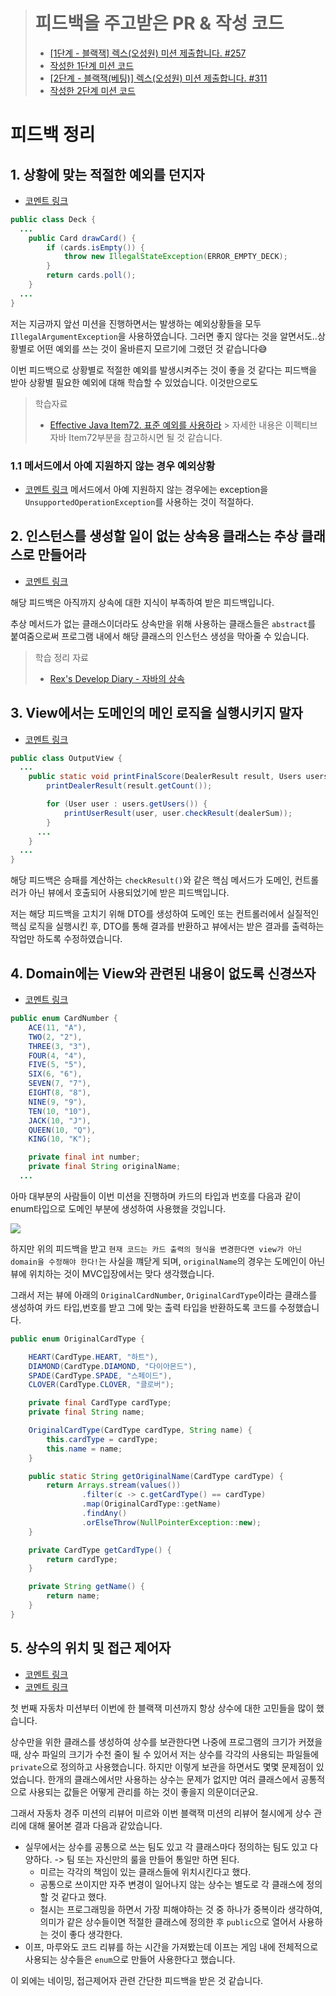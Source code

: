 > # 피드백을 주고받은 PR & 작성 코드
> - [[1단계 - 블랙잭] 렉스(오성원) 미션 제출합니다. #257](https://github.com/woowacourse/java-blackjack/pull/257)
> - [작성한 1단계 미션 코드](https://github.com/Seongwon97/java-blackjack/tree/step1)
> - [[2단계 - 블랙잭(베팅)] 렉스(오성원) 미션 제출합니다. #311](https://github.com/woowacourse/java-blackjack/pull/311)
> - [작성한 2단계 미션 코드](https://github.com/Seongwon97/java-blackjack/tree/step2)

# 피드백 정리
## 1. 상황에 맞는 적절한 예외를 던지자
- [코멘트 링크](https://github.com/woowacourse/java-blackjack/pull/257#discussion_r825255644)

```java
public class Deck {
  ...
    public Card drawCard() {
        if (cards.isEmpty()) {
            throw new IllegalStateException(ERROR_EMPTY_DECK);
        }
        return cards.poll();
    }
  ...
}
```
저는 지금까지 앞선 미션을 진행하면서는 발생하는 예외상황들을 모두 `IllegalArgumentException`을 사용하였습니다.
그러면 좋지 않다는 것을 알면서도..상황별로 어떤 예외를 쓰는 것이 올바른지 모르기에 그랬던 것 같습니다😅

이번 피드백으로 상황별로 적절한 예외를 발생시켜주는 것이 좋을 것 같다는 피드백을 받아 상황별 필요한 예외에 대해 학습할 수 있었습니다. 이것만으로도

> 학습자료
> - [Effective Java Item72. 표준 예외를 사용하라](https://jaehun2841.github.io/2019/03/10/effective-java-item72/#%ED%91%9C%EC%A4%80-%EC%98%88%EC%99%B8%EB%A5%BC-%EC%9E%AC%EC%82%AC%EC%9A%A9%ED%95%98%EB%9D%BC)
    > 자세한 내용은 이펙티브자바 Item72부분을 참고하시면 될 것 같습니다.

### 1.1 메서드에서 아예 지원하지 않는 경우 예외상황
- [코멘트 링크](https://github.com/woowacourse/java-blackjack/pull/311#discussion_r830692107)
  메서드에서 아예 지원하지 않는 경우에는 exception을 `UnsupportedOperationException`를 사용하는 것이 적절하다.

## 2. 인스턴스를 생성할 일이 없는 상속용 클래스는 추상 클래스로 만들어라
- [코멘트 링크](https://github.com/woowacourse/java-blackjack/pull/257#discussion_r825255742)

해당 피드백은 아직까지 상속에 대한 지식이 부족하여 받은 피드백입니다.

추상 메서드가 없는 클래스이더라도 상속만을 위해 사용하는 클래스들은 `abstract`를 붙여줌으로써
프로그램 내에서 해당 클래스의 인스턴스 생성을 막아줄 수 있습니다.

> 학습 정리 자료
> - [Rex's Develop Diary - 자바의 상속](https://seongwon97.github.io/posts/%EC%9E%90%EB%B0%94-%EC%83%81%EC%86%8D/)

## 3. View에서는 도메인의 메인 로직을 실행시키지 말자
- [코멘트 링크](https://github.com/woowacourse/java-blackjack/pull/257#discussion_r825258979)

```java
public class OutputView {
  ...
    public static void printFinalScore(DealerResult result, Users users, int dealerSum) {
        printDealerResult(result.getCount());

        for (User user : users.getUsers()) {
            printUserResult(user, user.checkResult(dealerSum));
        }
      ...
    }
  ...
}
```

해당 피드백은 승패를 계산하는 `checkResult()`와 같은 핵심 메서드가 도메인, 컨트롤러가 아닌 뷰에서 호출되어 사용되었기에 받은 피드백입니다.

저는 해당 피드백을 고치기 위해 DTO를 생성하여 도메인 또는 컨트롤러에서 실질적인 핵심 로직을 실행시킨 후, DTO를 통해 결과를 반환하고 뷰에서는
받은 결과를 출력하는 작업만 하도록 수정하였습니다.

## 4. Domain에는 View와 관련된 내용이 없도록 신경쓰자
- [코멘트 링크](https://github.com/woowacourse/java-blackjack/pull/257#discussion_r825259337)

```java
public enum CardNumber {
    ACE(11, "A"),
    TWO(2, "2"),
    THREE(3, "3"),
    FOUR(4, "4"),
    FIVE(5, "5"),
    SIX(6, "6"),
    SEVEN(7, "7"),
    EIGHT(8, "8"),
    NINE(9, "9"),
    TEN(10, "10"),
    JACK(10, "J"),
    QUEEN(10, "Q"),
    KING(10, "K");

    private final int number;
    private final String originalName;
  ...
```
아마 대부분의 사람들이 이번 미션을 진행하며 카드의 타입과 번호를 다음과 같이 enum타입으로 도메인 부분에 생성하여 사용했을 것입니다.

<img src="/assets/img/2022-03-13-피드백4.png">

하지만 위의 피드백을 받고 `현재 코드는 카드 출력의 형식을 변경한다면 view가 아닌 domain을 수정해야 한다!`는 사실을 꺠닫게 되며,
`originalName`의 경우는 도메인이 아닌 뷰에 위치하는 것이 MVC입장에서는 맞다 생각했습니다.

그래서 저는 뷰에 아래의 `OriginalCardNumber`, `OriginalCardType`이라는 클래스를 생성하여 카드 타입,번호를 받고 그에 맞는 출력 타입을 반환하도록 코드를 수정했습니다.

```java
public enum OriginalCardType {

    HEART(CardType.HEART, "하트"),
    DIAMOND(CardType.DIAMOND, "다이아몬드"),
    SPADE(CardType.SPADE, "스페이드"),
    CLOVER(CardType.CLOVER, "클로버");

    private final CardType cardType;
    private final String name;

    OriginalCardType(CardType cardType, String name) {
        this.cardType = cardType;
        this.name = name;
    }

    public static String getOriginalName(CardType cardType) {
        return Arrays.stream(values())
                .filter(c -> c.getCardType() == cardType)
                .map(OriginalCardType::getName)
                .findAny()
                .orElseThrow(NullPointerException::new);
    }

    private CardType getCardType() {
        return cardType;
    }

    private String getName() {
        return name;
    }
}
```

## 5. 상수의 위치 및 접근 제어자
- [코멘트 링크](https://github.com/woowacourse/java-racingcar/pull/326#discussion_r805075614)
- [코멘트 링크](https://github.com/woowacourse/java-blackjack/pull/311#discussion_r829543295)

첫 번째 자동차 미션부터 이번에 한 블랙잭 미션까지 항상 상수에 대한 고민들을 많이 했습니다.

상수만을 위한 클래스를 생성하여 상수를 보관한다면 나중에 프로그램의 크기가 커졌을 때, 상수 파일의 크기가 수천 줄이 될 수 있어서 저는 상수를 각각의 사용되는 파일들에 `private`으로 정의하고 사용했습니다.
하지만 이렇게 보관을 하면서도 몇몇 문제점이 있었습니다. 한개의 클래스에서만 사용하는 상수는 문제가 없지만 여러 클래스에서 공통적으로 사용되는 값들은 어떻게 관리를 하는 것이 좋을지 의문이더군요.

그래서 자동차 경주 미션의 리뷰어 미르와 이번 블랙잭 미션의 리뷰어 철시에게 상수 관리에 대해 물어본 결과 다음과 같았습니다.
- 실무에서는 상수를 공통으로 쓰는 팀도 있고 각 클래스마다 정의하는 팀도 있고 다양하다. -> 팀 또는 자신만의 룰을 만들어 통일만 하면 된다.
    - 미르는 각각의 책임이 있는 클래스들에 위치시킨다고 했다.
    - 공통으로 쓰이지만 자주 변경이 일어나지 않는 상수는 별도로 각 클래스에 정의할 것 같다고 했다.
    - 철시는 프로그래밍을 하면서 가장 피해야하는 것 중 하나가 중복이라 생각하여, 의미가 같은 상수들이면 적절한 클래스에 정의한 후 `public`으로 열어서 사용하는 것이 좋다 생각한다.
- 이프, 마루와도 코드 리뷰를 하는 시간을 가져봤는데 이프는 게임 내에 전체적으로 사용되는 상수들은 `enum`으로 만들어 사용한다고 했습니다.


이 외에는 네이밍, 접근제어자 관련 간단한 피드백을 받은 것 같습니다.
